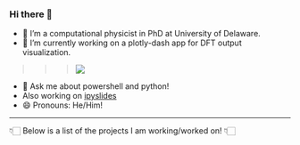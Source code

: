 ### Hi there 👋

- 🔭 I’m a computational physicist in PhD at University of Delaware. 
- 🌱 I’m currently working on a plotly-dash app for DFT output visualization. 

> > > ![](https://github.com/massgh/massgh/blob/master/pivotpy.png)

- 💬 Ask me about powershell and python! 
- Also working on [ipyslides](https://github.com/massgh/ipyslides)
- 😄 Pronouns: He/Him! 

----
👇🏻 Below is a list of the projects I am working/worked on! 👇🏻 
